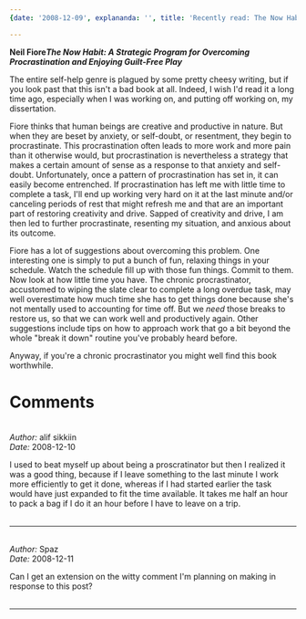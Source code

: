```yaml
---
{date: '2008-12-09', explananda: '', title: 'Recently read: The Now Habit', tags: book_reviews}

---
```

<strong>Neil Fiore<em>The Now Habit: A Strategic Program for Overcoming Procrastination and Enjoying Guilt-Free Play</em></strong>

The entire self-help genre is plagued by some pretty cheesy writing, but if you look past that this isn't a bad book at all.  Indeed, I wish I'd read it a long time ago, especially when I was working on, and putting off working on, my dissertation.

Fiore thinks that human beings are creative and productive in nature.  But when they are beset by anxiety, or self-doubt, or resentment, they begin to procrastinate.  This procrastination often leads to more work and more pain than it otherwise would, but procrastination is nevertheless a strategy that makes a certain amount of sense as a response to that anxiety and self-doubt.  Unfortunately, once a pattern of procrastination has set in, it can easily become entrenched.  If procrastination has left me with little time to complete a task, I'll end up working very hard on it at the last minute and/or canceling periods of rest that might refresh me and that are an important part of restoring creativity and drive.  Sapped of creativity and drive, I am then led to further procrastinate, resenting my situation, and anxious about its outcome.

Fiore has a lot of suggestions about overcoming this problem.  One interesting one is simply to put a bunch of fun, relaxing things in your schedule.  Watch the schedule fill up with those fun things.  Commit to them.  Now look at how little time you have.  The chronic procrastinator, accustomed to wiping the slate clear to complete a long overdue task, may well overestimate how much time she has to get things done because she's not mentally used to accounting for time off.  But we <em>need</em> those breaks to restore us, so that we can work well and productively again.  Other suggestions include tips on how to approach work that go a bit beyond the whole "break it down" routine you've probably heard before.

Anyway, if you're a chronic procrastinator you might well find this book worthwhile.



<h1>Comments</h1>


<br/>
<em>Author:</em> alif sikkiin
<br/><em>Date:</em> 2008-12-10

I used to beat myself up about being a proscratinator but then I realized it was a good thing, because if I leave something to the last minute I work more efficiently to get it done, whereas if I had started earlier the task would have just expanded to fit the time available.  It takes me half an hour to pack a bag if I do it an hour before I have to leave on a trip.
<br/>
<br/>

*******************************************************************************



<br/>
<em>Author:</em> Spaz
<br/><em>Date:</em> 2008-12-11

Can I get an extension on the witty comment I'm planning on making in response to this post?
<br/>
<br/>

*******************************************************************************
